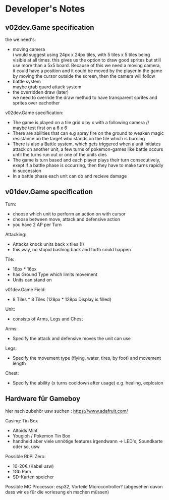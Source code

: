 Developer's Notes
==================

v02dev.Game specification
-------------
the we need's: 

- moving camera <br >
i would suggest using 24px x 24px tiles, with 5 tiles x 5 tiles being visible at all times.
this gives us the option to draw good sprites but still use more than a 5x5 board.
Because of this we need a moving camera, it could have a position and it could be moved
by the player in the game by moving the cursor outside the screen, then the camera will follow
- battle system <br >
maybe grab guard attack system
- the overridden draw (later) <br >
we need to override the draw method to have transparent sprites and sprites over eachother



v02dev.Game specification: <br >
- The game is played on a tile grid x by x with a following camera // maybe test first on a 6 x 6
- There are abilities that can e.g spray fire on the ground to weaken magic resistance on the target who stands on the tile which is burning
- There is also a Battle system, which gets triggered when a unit initiates attack on another unit, a few turns of pokemon-games like battle occurs until the turns run out or one of the units dies
- The game is turn based and each player plays their turn consecutively, exept if a battle phase is occurring, then they have to make turns rapidly in succession
- In a battle phase each unit can do and recieve damage

v01dev.Game specification
------------------

Turn:
- choose which unit to perform an action on with cursor
- choose between move, attack and defensive action
- you have 2 AP per Turn

Attacking:
- Attacks knock units back x tiles (!)
- this way, no stupid bashing back and forth could happen


Tile: <br />
- 16px * 16px <br />
- has Ground Type which limits movement <br />
- Units can stand on

v01dev.Game Field: <br />
- 8 Tiles * 8 Tiles (128px * 128px Display is filled)

Unit: <br />
- consists of Arms, Legs and Chest

Arms: <br />
- Specify the attack and defensive moves the unit can use

Legs: <br />
- Specify the movement type (flying, water, tires, by foot) and movement length

Chest: <br />
- Specify the ability (x turns cooldown after usage) e.g. healing, explosion

Hardware für Gameboy
--------------------
hier nach zubehör usw suchen : https://www.adafruit.com/

Casing: Tin Box
- Altoids Mint
- Yougioh / Pokemon Tin Box
- handheld aber viele unnötige features irgendwann -> LED's, Soundkarte oder so, usw

Possible RbPi Zero: <br />
- 10-20€ (Kabel usw) <br />
- 1Gb Ram <br />
- SD-Karten speicher <br />


Possible MC Processor: esp32,
Vorteile Microcontroller? (abgesehen davon dass wir es für die vorlesung eh machen müssen)
